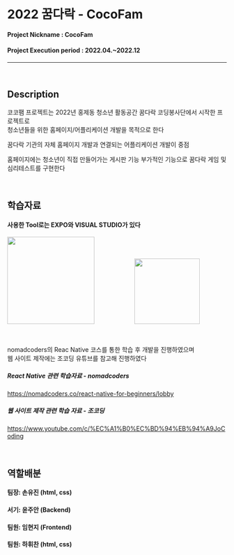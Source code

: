 # 2022 꿈다락 - CocoFam 

#### Project Nickname : CocoFam
#### Project Execution period : 2022.04.~2022.12
-----------------------

&nbsp;

## Description

코코팸 프로젝트는 2022년 홍제동 청소년 활동공간 꿈다락 코딩봉사단에서 시작한 프로젝트로<br/>
청소년들을 위한 홈페이지/어플리케이션 개발을 목적으로 한다

꿈다락 기관의 자체 홈페이지 개발과 연결되는 어플리케이션 개발이 중점

홈페이지에는 청소년이 직접 만들어가는 게시판 기능
부가적인 기능으로 꿈다락 게임 및 심리테스트를 구현한다

&nbsp;

## 학습자료

#### 사용한 Tool로는 EXPO와 VISUAL STUDIO가 있다

<img src="https://user-images.githubusercontent.com/67059713/174425770-4b9fbaab-1ffe-47e7-b8ef-fadb9f36fcf9.png" width="200" height="200"/>        <img src="https://user-images.githubusercontent.com/67059713/174425970-b8171f9a-630b-4914-b69a-ac936a1caf52.png" width="150" height="150"/>
 



&nbsp;
&nbsp;

nomadcoders의 Reac Native 코스를 통한 학습 후 개발을 진행하였으며<br/>
웹 사이트 제작에는 조코딩 유튜브를 참고해 진행하였다

##### React Native 관련 학습자료 - nomadcoders
https://nomadcoders.co/react-native-for-beginners/lobby

##### 웹 사이트 제작 관련 학습 자료 - 조코딩
https://www.youtube.com/c/%EC%A1%B0%EC%BD%94%EB%94%A9JoCoding

&nbsp;

## 역할배분

#### 팀장: 손유진 (html, css)
#### 서기: 윤주안 (Backend)
#### 팀원: 임현지 (Frontend)
#### 팀원: 하휘찬 (html, css)







